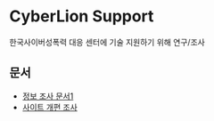 # CyberLion Support
한국사이버성폭력 대응 센터에 기술 지원하기 위해 연구/조사

## 문서
- [정보 조사 문서1](Research1.md)
- [사이트 개편 조사](update-site.md)